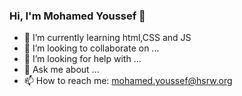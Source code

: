 ### Hi, I'm Mohamed Youssef 👋
- 🌱 I’m currently learning html,CSS and JS
- 👯 I’m looking to collaborate on ...
- 🤔 I’m looking for help with ...
- 💬 Ask me about ...
- 📫 How to reach me: mohamed.youssef@hsrw.org

<!--
**moyouss88/moyouss88** is a ✨ _special_ ✨ repository because its `README.md` (this file) appears on your GitHub profile.

Here are some ideas to get you started:

- 🔭 I’m currently working on life
- 🌱 I’m currently learning html,CSS and JS
- 👯 I’m looking to collaborate on ...
- 🤔 I’m looking for help with ...
- 💬 Ask me about ...
- 📫 How to reach me: mohamed.youssef@hsrw.org
- 😄 Pronouns: ...
- ⚡ Fun fact: ...
-->
